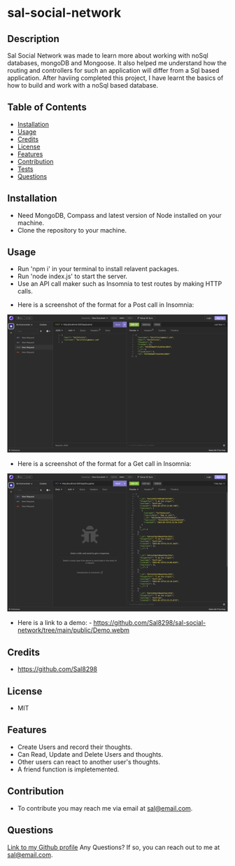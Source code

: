 # sal-social-network

  ## Description

Sal Social Network was made to learn more about working with noSql databases, mongoDB and Mongoose. It also helped me understand how the routing and controllers for such an application will differ from a Sql based application. After haviing completed this project, I have learnt the basics of how to build and work with a noSql based database.

  ## Table of Contents
  - [Installation](#Installation)
  - [Usage](#Usage)
  - [Credits](#Credits)
  - [License](#License)
  - [Features](#Features)
  - [Contribution](#Contribution)
  - [Tests](#Tests)
  - [Questions](#Questions)

  ## Installation
  * Need MongoDB, Compass and latest version of Node installed on your machine.
  * Clone the repository to your machine.

  ## Usage
  * Run 'npm i' in your terminal to install relavent packages.
  * Run 'node index.js' to start the server.
  * Use an API call maker such as Insomnia to test routes by making HTTP calls.

  - Here is a screenshot of the format for a Post call in Insomnia:

  ![sal-social-network](./public/Screen%20Shot%202023-03-16%20at%203.59.02%20PM.png)

   - Here is a screenshot of the format for a Get call in Insomnia:

  ![sal-social-network](./public/Screen%20Shot%202023-03-16%20at%203.47.20%20PM.png)

  - Here is a link to a demo: - https://github.com/Sal8298/sal-social-network/tree/main/public/Demo.webm

  ## Credits
  * https://github.com/Sal8298

  ## License
  * MIT

  ## Features
  * Create Users and record their thoughts.
  * Can Read, Update and Delete Users and thoughts.
  * Other users can react to another user's thoughts.
  * A friend function is impletemented.

  ## Contribution
  
  * To contribute you may reach me via email at sal@email.com.

  ## Questions
  [Link to my Github profile](https://github.com/Sal8298)
  Any Questions? If so, you can reach out to me at sal@email.com.
